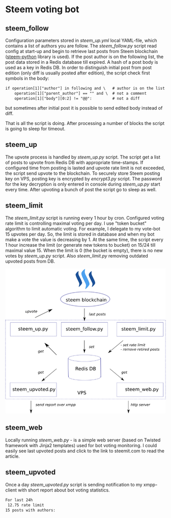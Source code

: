 # Steem voting bot

## steem_follow

Configuration parameters stored in *steem_up.yml* local YAML-file, which contains a list of authors you are follow. The *steem_follow.py* script read config at start-up and begin to retrieve last posts from Steem blockchain ([steem-python](https://github.com/Netherdrake/steem-python) library is used). If the post author is on the following list, the post data stored in a Redis database till expired. A hash of a post body is used as a key in Redis DB. In order to distinguish initial post from post edition (only diff is usually posted after edition), the script check first symbols in the body:
```
if operation[1]["author"] in following and \   # author is on the list
    operation[1]["parent_author"] == "" and \  # not a comment
    operation[1]["body"][0:2] != "@@":         # not a diff
```
but sometimes after initial post it is possible to send edited body instead of diff.

That is all the script is doing. After processing a number of blocks the script is going to sleep for timeout.

## steem_up

The upvote process is handled by *steem_up.py* script. The script get a list of posts to upvote from Redis DB with appropriate time-stamps. If configured time from posting is lasted and upvote rate limit is not exceeded, the script send upvote to the blockchain. To securely store Steem posting key on VPS, posting key is encrypted by *encrypt3.py* script. The password for the key decryption is only entered in console during *steem_up.py* start every time. After upvoting a bunch of post the script go to sleep as well.

## steem_limit

The *steem_limit.py* script is running every 1 hour by cron. Configured voting rate limit is controlling maximal voting per day. I use "token bucket" algorithm to limit automatic voting. For example, I delegate to my vote-bot 15 upvotes per day. So, the limit is stored in database and when my bot make a vote the value is decreasing by 1. At the same time, the script every 1 hour increase the limit (or generate new tokens to bucket) on 15/24 till maximal value 15. When the limit is 0 (the bucket is empty), there is no new votes by *steem_up.py* script. Also *steem_limit.py* removing outdated upvoted posts from DB.

![steem-up_diag](steem-up_diag.svg.png)

## steem_web

Locally running *steem_web.py* - is a simple web server (based on Twisted framework with Jinja2 templates) used for bot voting monitoring. I could easily see last upvoted posts and click to the link to steemit.com to read the article.

## steem_upvoted

Once a day *steem_upvoted.py* script is sending notification to my xmpp-client with short report about bot voting statistics.

```
For last 24h
 12.75 rate limit
15 posts with authors:
```